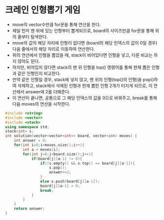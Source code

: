# 크레인 인형뽑기 게임

- move의 vector수만큼 for문을 통해 연산을 한다.
- 제일 먼저 맨 위에 있는 인형부터 뽑게되므로, board의 사이즈만큼 for문을 통해 위의 줄부터 탐색한다.
- move의 값의 해당 자리에 인형이 없다면 (board의 해당 인덱스의 값이 0일 경우) 다음 줄에서의 해당 자리로 이동하여 연산한다.
- 위의 연산에서 인형을 뽑았을 때, stack이 비어있다면 인형을 넣고, 다른 비교는 하지 않아도 된다.
- 하지만, 비어있지 않다면 stack의 맨 위 인형을 top() 명령어를 통해 현재 뽑은 인형과 같은 인형인지 비교한다.
- 만약 같은 인형일 경우, stack에 넣지 않고, 맨 위의 인형(top()의 인형)을 pop()하여 삭제하고, stack에서 삭제된 인형과 현재 뽑힌 인형 2개가 터지게 되므로, 이 연산에서 answer에 2를 더해준다.
- 이 연산이 끝나면, 공통으로 그 해당 인덱스의 값을 0으로 바꿔주고, break를 통해 다음 moves의 연산을 시작한다.

```c++
#include <string>
#include <vector>
#include <stack>
using namespace std;
stack<int> s;
int solution(vector<vector<int>> board, vector<int> moves) {
    int answer = 0;
    for(int i=0;i<moves.size();i++){
        int a = moves[i];
        for(int j=0;j<board.size();j++){
            if(board[j][a-1] != 0){
                if(!s.empty() && s.top() == board[j][a-1]){
                    s.pop();
                    answer+=2;
                }
                else s.push(board[j][a-1]);
                board[j][a-1] = 0;
                break;
            }
        }    
    }
    return answer;
}
```

